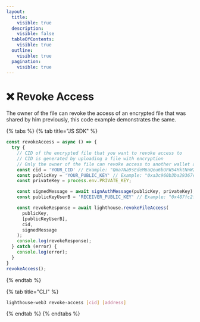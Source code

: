 ```yaml
---
layout:
  title:
    visible: true
  description:
    visible: false
  tableOfContents:
    visible: true
  outline:
    visible: true
  pagination:
    visible: true
---
```


# ❌ Revoke Access

The owner of the file can revoke the access of an encrypted file that was shared by him previously, this code example demonstrates the same.

{% tabs %}
{% tab title="JS SDK" %}
```javascript
const revokeAccess = async () => {
  try {
    // CID of the encrypted file that you want to revoke access to
    // CID is generated by uploading a file with encryption
    // Only the owner of the file can revoke access to another wallet address
    const cid = 'YOUR_CID' // Example: "Qma7Na9sEdeM6aQeu6bUFW54HktNnW2k8g226VunXBhrn7";
    const publicKey = 'YOUR_PUBLIC_KEY' // Example: "0xa3c960b3ba29367ecbcaf1430452c6cd7516f588";
    const privateKey = process.env.PRIVATE_KEY;

    const signedMessage = await signAuthMessage(publicKey, privateKey);
    const publicKeyUserB = 'RECEIVER_PUBLIC_KEY' // Example: "0x487fc2fE07c593EAb555729c3DD6dF85020B5160";

    const revokeResponse = await lighthouse.revokeFileAccess(
      publicKey,
      [publicKeyUserB],
      cid,
      signedMessage
    );
    console.log(revokeResponse);
  } catch (error) {
    console.log(error);
  }
}
revokeAccess();
```
{% endtab %}

{% tab title="CLI" %}
```bash
lighthouse-web3 revoke-access [cid] [address]
```
{% endtab %}
{% endtabs %}
